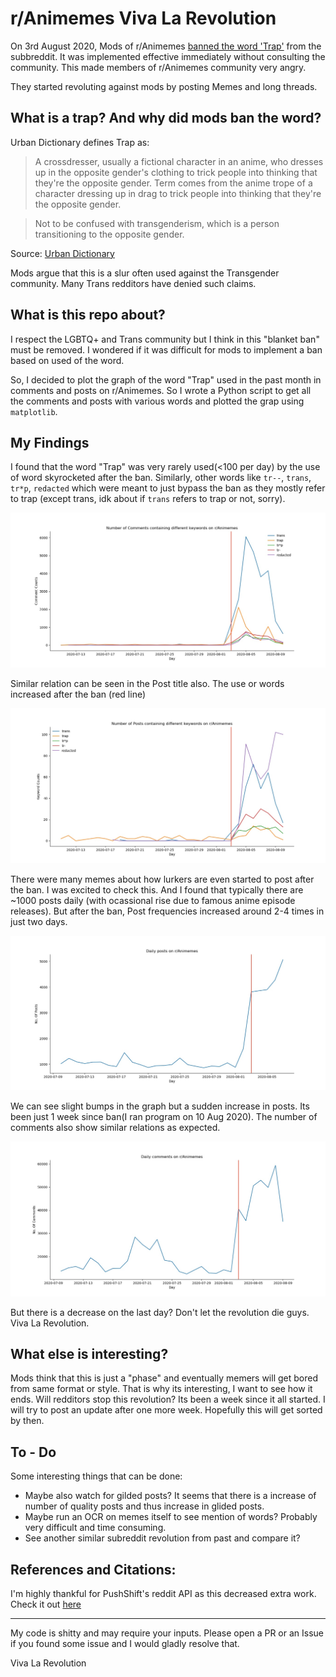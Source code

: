 # r/Animemes Viva La Revolution

On 3rd August 2020, Mods of r/Animemes [banned the word 'Trap'](https://www.reddit.com/r/Animemes/comments/i2mn3g/rule_5_update_as_of_today_the_word_trap_is_now/) from the subbreddit. It was implemented effective immediately without consulting the community. This made members of r/Animemes community very angry.

They started revoluting against mods by posting Memes and long threads.

## What is a trap? And why did mods ban the word?
Urban Dictionary defines Trap as: 
>A crossdresser, usually a fictional character in an anime, who dresses up in the opposite gender's clothing to trick people into thinking that they're the opposite gender. Term comes from the anime trope of a character dressing up in drag to trick people into thinking that they're the opposite gender.

>Not to be confused with transgenderism, which is a person transitioning to the opposite gender.

Source: [Urban Dictionary](https://www.urbandictionary.com/define.php?term=Trap)

Mods argue that this is a slur often used against the Transgender community. Many Trans redditors have denied such claims.

## What is this repo about?
I respect the LGBTQ+ and Trans community but I think in this "blanket ban" must be removed. I wondered if it was difficult for mods to implement a ban based on used of the word. 

So, I decided to plot the graph of the word "Trap" used in the past month in comments and posts on r/Animemes. So I wrote a Python script to get all the comments and posts with various words and plotted the grap using `matplotlib`.

## My Findings
I found that the word "Trap" was very rarely used(<100 per day) by the use of word skyrocketed after the ban. Similarly, other words like `tr--`, `trans`, `tr*p`, `redacted` which were meant to just bypass the ban as they mostly refer to trap (except trans, idk about if `trans` refers to trap or not, sorry). 

![Comments Keywords](/Comments_Keywords.jpeg)

Similar relation can be seen in the Post title also. The use or words increased after the ban (red line)

![Posts Keywords](Posts_Keywords.jpeg)

There were many memes about how lurkers are even started to post after the ban. I was excited to check this. And I found that typically there are ~1000 posts daily (with ocassional rise due to famous anime episode releases). But after the ban, Post frequencies increased around 2-4 times in just two days. 

![Daily Posts](Daily_Posts.jpeg)

We can see slight bumps in the graph but a sudden increase in posts. Its been just 1 week since ban(I ran program on 10 Aug 2020). The number of comments also show similar relations as expected.

![Daily Comments](/Daily_Comments.jpeg)

But there is a decrease on the last day? Don't let the revolution die guys. Viva La Revolution.

## What else is interesting?

Mods think that this is just a "phase" and eventually memers will get bored from same format or style. That is why its interesting, I want to see how it ends. Will redditors stop this revolution? Its been a week since it all started. I will try to post an update after one more week. Hopefully this will get sorted by then.

## To - Do
Some interesting things that can be done:

- Maybe also watch for gilded posts? It seems that there is a increase of number of quality posts and thus increase in glided posts.
- Maybe run an OCR on memes itself to see mention of words? Probably very difficult and time consuming.
- See another similar subreddit revolution from past and compare it?


## References and Citations:
I'm highly thankful for PushShift's reddit API as this decreased extra work. Check it out [here](https://github.com/pushshift/api)

---
My code is shitty and may require your inputs. Please open a PR or an Issue if you found some issue and I would gladly resolve that. 

Viva La Revolution
